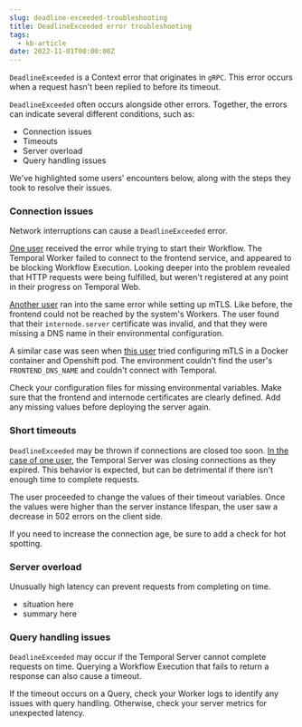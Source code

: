 ```yaml
---
slug: deadline-exceeded-troubleshooting
title: DeadlineExceeded error troubleshooting
tags:
  - kb-article
date: 2022-11-01T00:00:00Z
---
```


`DeadlineExceeded` is a Context error that originates in `gRPC`.
This error occurs when a request hasn't been replied to before its timeout.

`DeadlineExceeded` often occurs alongside other errors.
Together, the errors can indicate several different conditions, such as:

- Connection issues
- Timeouts
- Server overload
- Query handling issues

<!-- Temporal is aware that this error is vague, especially with how many cases it covers.
Should any problems persist after troubleshooting below, contact Temporal. -->

We've highlighted some users' encounters below, along with the steps they took to resolve their issues.

<!-- Refer to the end for general troubleshooting. -->

### Connection issues

Network interruptions can cause a `DeadlineExceeded` error.

<!-- TODO: add images and snippets. May make user cases their own subheadings. -->

[One user](https://community.temporal.io/t/context-deadline-exceeded-when-trying-to-start-workflow-v1-7-1/4249) received the error while trying to start their Workflow.
The Temporal Worker failed to connect to the frontend service, and appeared to be blocking Workflow Execution.
Looking deeper into the problem revealed that HTTP requests were being fulfilled, but weren't registered at any point in their progress on Temporal Web.

[Another user](https://community.temporal.io/t/unable-to-execute-workflow-context-deadline-exceeded-after-setting-up-mtls/3124) ran into the same error while setting up mTLS.
Like before, the frontend could not be reached by the system's Workers.
The user found that their `internode.server` certificate was invalid, and that they were missing a DNS name in their environmental configuration.

A similar case was seen when [this user](https://community.temporal.io/t/unable-to-get-temporal-sys-add-search-attributes-workflow-workflow-state-context-deadline-exceeded/4229) tried configuring mTLS in a Docker container and Openshift pod.
The environment couldn't find the user's `FRONTEND_DNS_NAME` and couldn't connect with Temporal.

Check your configuration files for missing environmental variables.
Make sure that the frontend and internode certificates are clearly defined.
Add any missing values before deploying the server again.

### Short timeouts

<!-- TODO: Add snippets. -->

`DeadlineExceeded` may be thrown if connections are closed too soon.
[In the case of one user](https://community.temporal.io/t/how-to-best-handle-mysterious-context-deadline-exceeded-502-errors/2689/3), the Temporal Server was closing connections as they expired.
This behavior is expected, but can be detrimental if there isn't enough time to complete requests.

The user proceeded to change the values of their timeout variables.
Once the values were higher than the server instance lifespan, the user saw a decrease in 502 errors on the client side.

If you need to increase the connection age, be sure to add a check for hot spotting.

### Server overload

Unusually high latency can prevent requests from completing on time.

- situation here
- summary here

### Query handling issues

`DeadlineExceeded` may occur if the Temporal Server cannot complete requests on time.
Querying a Workflow Execution that fails to return a response can also cause a timeout.

If the timeout occurs on a Query, check your Worker logs to identify any issues with query handling.
Otherwise, check your server metrics for unexpected latency.

<!-- [](https://community.temporal.io/t/context-deadline-exceeded-issue/5310) -->
